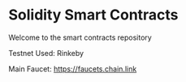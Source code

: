 # Solidity Smart Contracts

Welcome to the smart contracts repository

Testnet Used: Rinkeby

Main Faucet: https://faucets.chain.link
